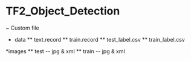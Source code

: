 # TF2_Object_Detection


~ Custom file 
* data
** text.record
** train.record
** test_label.csv
** train_label.csv

*images 
** test -- jpg & xml
** train -- jpg & xml




